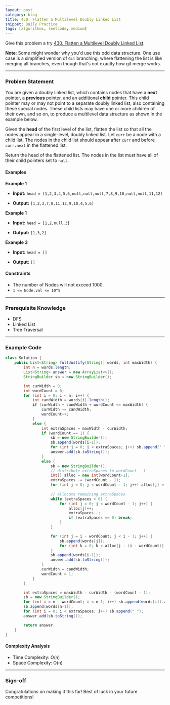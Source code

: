 ```yaml
---
layout: post
category: blog
title: 430. Flatten a Multilevel Doubly Linked List
snippet: Daily Practice
tags: [algorithms, leetcode, medium]
---
```


Give this problem a try [430. Flatten a Multilevel Doubly Linked List](https://leetcode.com/problems/flatten-a-multilevel-doubly-linked-list/description/).

**Note**: Some might wonder why you'd use this odd data structure. One use case is a simplified version of `Git` branching, where flattening the list is like merging all branches, even though that's not exactly how git merge works.

---

### Problem Statement

You are given a doubly linked list, which contains nodes that have a **next** pointer, a **previous** pointer, and an additional **child** pointer. This child pointer may or may not point to a separate doubly linked list, also containing these special nodes. These child lists may have one or more children of their own, and so on, to produce a multilevel data structure as shown in the example below.

Given the **head** of the first level of the list, flatten the list so that all the nodes appear in a single-level, doubly linked list. Let `curr` be a node with a child list. The nodes in the child list should appear after `curr` and before `curr.next` in the flattened list.

Return the head of the flattened list. The nodes in the list must have all of their child pointers set to `null`.

#### Examples

**Example 1**

- **Input:** 
  `head = [1,2,3,4,5,6,null,null,null,7,8,9,10,null,null,11,12]`

- **Output:** 
  `[1,2,3,7,8,11,12,9,10,4,5,6]`

**Example 1**

- **Input:** 
  `head = [1,2,null,3]`

- **Output:** 
  `[1,3,2]`

**Example 3**

- **Input:** 
  `head = []`

- **Output:** 
  `[]`

#### Constraints

- The number of Nodes will not exceed 1000.
- `1 <= Node.val <= 10^5`

---

### Prerequisite Knowledge

- DFS
- Linked List
- Tree Traversal

---

### Example Code
```java
class Solution {
    public List<String> fullJustify(String[] words, int maxWidth) {
        int n = words.length;
        List<String> answer = new ArrayList<>();
        StringBuilder sb = new StringBuilder();

        int curWidth = 0;
        int wordCount = 0;
        for (int i = 0; i < n; i++) {
            int candWidth = words[i].length();
            if (curWidth + candWidth + wordCount <= maxWidth) {
                curWidth += candWidth;
                wordCount++;
            }
            else {
                int extraSpaces = maxWidth - curWidth;
                if (wordCount == 1) {
                    sb = new StringBuilder();
                    sb.append(words[i-1]);
                    for (int j = 0; j < extraSpaces; j++) sb.append(" ");
                    answer.add(sb.toString());
                }
                else {
                    sb = new StringBuilder();
                    // distribute extraSpaces to wordCount - 1
                    int[] alloc = new int[wordCount-1];
                    extraSpaces -= (wordCount - 1);
                    for (int j = 0; j < wordCount - 1; j++) alloc[j] = 1;
                    
                    // allocate remaining extraSpaces
                    while (extraSpaces > 0) {
                        for (int j = 0; j < wordCount - 1; j++) {
                            alloc[j]++;
                            extraSpaces--;
                            if (extraSpaces == 0) break;
                        }
                    }

                    for (int j = i - wordCount; j < i - 1; j++) {
                        sb.append(words[j]);
                        for (int k = 0; k < alloc[j - (i - wordCount)]; k++) sb.append(" ");
                    }
                    sb.append(words[i-1]);
                    answer.add(sb.toString());
                }
                curWidth = candWidth;
                wordCount = 1;
            }
        } 

        int extraSpaces = maxWidth - curWidth - (wordCount - 1);
        sb = new StringBuilder();
        for (int i = n - wordCount; i < n-1; i++) sb.append(words[i]).append(" ");
        sb.append(words[n-1]);
        for (int i = 0; i < extraSpaces; i++) sb.append(" ");
        answer.add(sb.toString());

        return answer;
    }
}
```

#### Complexity Analysis
- Time Complexity: O(n)
- Space Complexity: O(n)

---

### Sign-off

Congratulations on making it this far! Best of luck in your future competitions!